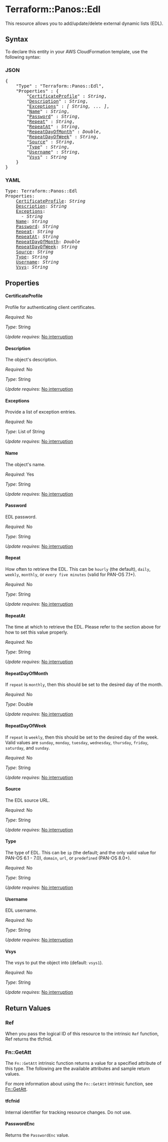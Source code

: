 # Terraform::Panos::Edl

This resource allows you to add/update/delete external dynamic lists (EDL).

## Syntax

To declare this entity in your AWS CloudFormation template, use the following syntax:

### JSON

<pre>
{
    "Type" : "Terraform::Panos::Edl",
    "Properties" : {
        "<a href="#certificateprofile" title="CertificateProfile">CertificateProfile</a>" : <i>String</i>,
        "<a href="#description" title="Description">Description</a>" : <i>String</i>,
        "<a href="#exceptions" title="Exceptions">Exceptions</a>" : <i>[ String, ... ]</i>,
        "<a href="#name" title="Name">Name</a>" : <i>String</i>,
        "<a href="#password" title="Password">Password</a>" : <i>String</i>,
        "<a href="#repeat" title="Repeat">Repeat</a>" : <i>String</i>,
        "<a href="#repeatat" title="RepeatAt">RepeatAt</a>" : <i>String</i>,
        "<a href="#repeatdayofmonth" title="RepeatDayOfMonth">RepeatDayOfMonth</a>" : <i>Double</i>,
        "<a href="#repeatdayofweek" title="RepeatDayOfWeek">RepeatDayOfWeek</a>" : <i>String</i>,
        "<a href="#source" title="Source">Source</a>" : <i>String</i>,
        "<a href="#type" title="Type">Type</a>" : <i>String</i>,
        "<a href="#username" title="Username">Username</a>" : <i>String</i>,
        "<a href="#vsys" title="Vsys">Vsys</a>" : <i>String</i>
    }
}
</pre>

### YAML

<pre>
Type: Terraform::Panos::Edl
Properties:
    <a href="#certificateprofile" title="CertificateProfile">CertificateProfile</a>: <i>String</i>
    <a href="#description" title="Description">Description</a>: <i>String</i>
    <a href="#exceptions" title="Exceptions">Exceptions</a>: <i>
      - String</i>
    <a href="#name" title="Name">Name</a>: <i>String</i>
    <a href="#password" title="Password">Password</a>: <i>String</i>
    <a href="#repeat" title="Repeat">Repeat</a>: <i>String</i>
    <a href="#repeatat" title="RepeatAt">RepeatAt</a>: <i>String</i>
    <a href="#repeatdayofmonth" title="RepeatDayOfMonth">RepeatDayOfMonth</a>: <i>Double</i>
    <a href="#repeatdayofweek" title="RepeatDayOfWeek">RepeatDayOfWeek</a>: <i>String</i>
    <a href="#source" title="Source">Source</a>: <i>String</i>
    <a href="#type" title="Type">Type</a>: <i>String</i>
    <a href="#username" title="Username">Username</a>: <i>String</i>
    <a href="#vsys" title="Vsys">Vsys</a>: <i>String</i>
</pre>

## Properties

#### CertificateProfile

Profile for authenticating client certificates.

_Required_: No

_Type_: String

_Update requires_: [No interruption](https://docs.aws.amazon.com/AWSCloudFormation/latest/UserGuide/using-cfn-updating-stacks-update-behaviors.html#update-no-interrupt)

#### Description

The object's description.

_Required_: No

_Type_: String

_Update requires_: [No interruption](https://docs.aws.amazon.com/AWSCloudFormation/latest/UserGuide/using-cfn-updating-stacks-update-behaviors.html#update-no-interrupt)

#### Exceptions

Provide a list of exception entries.

_Required_: No

_Type_: List of String

_Update requires_: [No interruption](https://docs.aws.amazon.com/AWSCloudFormation/latest/UserGuide/using-cfn-updating-stacks-update-behaviors.html#update-no-interrupt)

#### Name

The object's name.

_Required_: Yes

_Type_: String

_Update requires_: [No interruption](https://docs.aws.amazon.com/AWSCloudFormation/latest/UserGuide/using-cfn-updating-stacks-update-behaviors.html#update-no-interrupt)

#### Password

EDL password.

_Required_: No

_Type_: String

_Update requires_: [No interruption](https://docs.aws.amazon.com/AWSCloudFormation/latest/UserGuide/using-cfn-updating-stacks-update-behaviors.html#update-no-interrupt)

#### Repeat

How often to retrieve the EDL.  This can be `hourly` (the
default), `daily`, `weekly`, `monthly`, or `every five minutes` (valid for
PAN-OS 7.1+).

_Required_: No

_Type_: String

_Update requires_: [No interruption](https://docs.aws.amazon.com/AWSCloudFormation/latest/UserGuide/using-cfn-updating-stacks-update-behaviors.html#update-no-interrupt)

#### RepeatAt

The time at which to retrieve the EDL.  Please refer
to the section above for how to set this value properly.

_Required_: No

_Type_: String

_Update requires_: [No interruption](https://docs.aws.amazon.com/AWSCloudFormation/latest/UserGuide/using-cfn-updating-stacks-update-behaviors.html#update-no-interrupt)

#### RepeatDayOfMonth

If `repeat` is `monthly`, then this should
be set to the desired day of the month.

_Required_: No

_Type_: Double

_Update requires_: [No interruption](https://docs.aws.amazon.com/AWSCloudFormation/latest/UserGuide/using-cfn-updating-stacks-update-behaviors.html#update-no-interrupt)

#### RepeatDayOfWeek

If `repeat` is `weekly`, then this should
be set to the desired day of the week.  Valid values are `sunday`,
`monday`, `tuesday`, `wednesday`, `thursday`, `friday`, `saturday`, and
`sunday`.

_Required_: No

_Type_: String

_Update requires_: [No interruption](https://docs.aws.amazon.com/AWSCloudFormation/latest/UserGuide/using-cfn-updating-stacks-update-behaviors.html#update-no-interrupt)

#### Source

The EDL source URL.

_Required_: No

_Type_: String

_Update requires_: [No interruption](https://docs.aws.amazon.com/AWSCloudFormation/latest/UserGuide/using-cfn-updating-stacks-update-behaviors.html#update-no-interrupt)

#### Type

The type of EDL.  This can be `ip` (the default; and the
only valid value for PAN-OS 6.1 - 7.0), `domain`, `url`, or `predefined`
(PAN-OS 8.0+).

_Required_: No

_Type_: String

_Update requires_: [No interruption](https://docs.aws.amazon.com/AWSCloudFormation/latest/UserGuide/using-cfn-updating-stacks-update-behaviors.html#update-no-interrupt)

#### Username

EDL username.

_Required_: No

_Type_: String

_Update requires_: [No interruption](https://docs.aws.amazon.com/AWSCloudFormation/latest/UserGuide/using-cfn-updating-stacks-update-behaviors.html#update-no-interrupt)

#### Vsys

The vsys to put the object into (default: `vsys1`).

_Required_: No

_Type_: String

_Update requires_: [No interruption](https://docs.aws.amazon.com/AWSCloudFormation/latest/UserGuide/using-cfn-updating-stacks-update-behaviors.html#update-no-interrupt)

## Return Values

### Ref

When you pass the logical ID of this resource to the intrinsic `Ref` function, Ref returns the tfcfnid.

### Fn::GetAtt

The `Fn::GetAtt` intrinsic function returns a value for a specified attribute of this type. The following are the available attributes and sample return values.

For more information about using the `Fn::GetAtt` intrinsic function, see [Fn::GetAtt](https://docs.aws.amazon.com/AWSCloudFormation/latest/UserGuide/intrinsic-function-reference-getatt.html).

#### tfcfnid

Internal identifier for tracking resource changes. Do not use.

#### PasswordEnc

Returns the <code>PasswordEnc</code> value.

